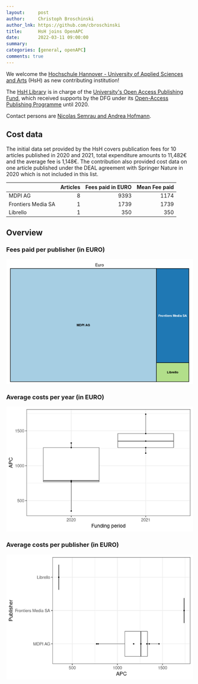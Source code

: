 ```yaml
---
layout:     post
author:     Christoph Broschinski
author_lnk: https://github.com/cbroschinski
title:      HsH joins OpenAPC
date:       2022-03-11 09:00:00
summary:    
categories: [general, openAPC]
comments: true
---
```





We welcome the [Hochschule Hannover - University of Applied Sciences and Arts](https://www.hs-hannover.de/) (HsH) as new contributing institution!

The [HsH Library](https://www.hs-hannover.de/ueber-uns/organisation/bibliothek/) is in charge of the [University's Open Access Publishing Fund](https://www.hs-hannover.de/ueber-uns/organisation/bibliothek/services/publizieren-an-der-hsh/), which received supports by the DFG under its [Open-Access Publishing Programme](https://www.dfg.de/en/research_funding/programmes/infrastructure/lis/open_access/infrastructure_funding/index.html#4) until 2020.

Contact persons are [Nicolas Semrau and Andrea Hofmann](<mailto:serwiss@hs-hannover.de>).

## Cost data



The initial data set provided by the HsH covers publication fees for 10 articles published in 2020 and 2021, total expenditure amounts to 11,482€ and the average fee is 1,148€. The contribution also provided cost data on one article published under the DEAL agreement with Springer Nature in 2020 which is not included in this list.



|                   | Articles| Fees paid in EURO| Mean Fee paid|
|:------------------|--------:|-----------------:|-------------:|
|MDPI AG            |        8|              9393|          1174|
|Frontiers Media SA |        1|              1739|          1739|
|Librello           |        1|               350|           350|

## Overview

### Fees paid per publisher (in EURO)

![plot of chunk tree_hsh_2022_03_11_full](/figure/tree_hsh_2022_03_11_full-1.png)

###  Average costs per year (in EURO)

![plot of chunk box_hsh_2022_03_11_year_full](/figure/box_hsh_2022_03_11_year_full-1.png)

###  Average costs per publisher (in EURO)

![plot of chunk box_hsh_2022_03_11_publisher_full](/figure/box_hsh_2022_03_11_publisher_full-1.png)

